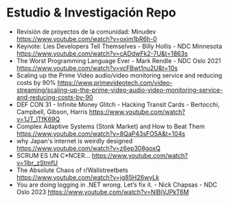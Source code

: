 # Estudio & Investigación Repo

- Revisión de proyectos de la comunidad: Minudev https://www.youtube.com/watch?v=oxim1bR6h-0
- Keynote: Lies Developers Tell Themselves - Billy Hollis - NDC Minnesota https://www.youtube.com/watch?v=cADdwFk2-7U&t=1863s
- The Worst Programming Language Ever - Mark Rendle - NDC Oslo 2021 https://www.youtube.com/watch?v=vcFBwt1nu2U&t=10s
- Scaling up the Prime Video audio/video monitoring service and reducing costs by 90% https://www.primevideotech.com/video-streaming/scaling-up-the-prime-video-audio-video-monitoring-service-and-reducing-costs-by-90
- DEF CON 31 - Infinite Money Glitch - Hacking Transit Cards - Bertocchi, Campbell, Gibson, Harris https://www.youtube.com/watch?v=1JT_lTfK69Q
- Complex Adaptive Systems (Stonk Market) and How to Beat Them https://www.youtube.com/watch?v=8QaP43sFO5A&t=104s
- why Japan's internet is weirdly designed https://www.youtube.com/watch?v=z6ep308goxQ
- SCRUM ES UN C*NCER... https://www.youtube.com/watch?v=1Ibr_zStmfU
- The Absolute Chaos of r/Wallstreetbets https://www.youtube.com/watch?v=jg85H26wyLk
- You are doing logging in .NET wrong. Let’s fix it. - Nick Chapsas - NDC Oslo 2023  https://www.youtube.com/watch?v=NlBjVJPkT6M
  
